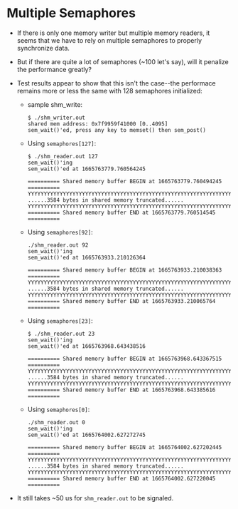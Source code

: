 # Multiple Semaphores

* If there is only one memory writer but multiple memory readers, it seems that
we have to rely on multiple semaphores to properly synchronize data.

* But if there are quite a lot of semaphores (~100 let's say), will it penalize
the performance greatly?

* Test results appear to show that this isn't the case--the performace remains
more or less the same with 128 semaphores initialized:

  * sample shm_write:
    ```
    $ ./shm_writer.out
    shared mem address: 0x7f9959f41000 [0..4095]
    sem_wait()'ed, press any key to memset() then sem_post()
    ```
  * Using `semaphores[127]`:
    ```
    $ ./shm_reader.out 127
    sem_wait()'ing
    sem_wait()'ed at 1665763779.760564245

    ========== Shared memory buffer BEGIN at 1665763779.760494245 ==========
    YYYYYYYYYYYYYYYYYYYYYYYYYYYYYYYYYYYYYYYYYYYYYYYYYYYYYYYYYYYYYYYYYYYYYYYYYYYYYYYYYYYYYYYYYYYYYYYYYYYYYYYYYYYYYYYYYYYYYYYYYYYYYYYYYYYYYYYYYYYYYYYYYYYYYYYYYYYYYYYYYYYYYYYYYYYYYYYYYYYYY
    ......3584 bytes in shared memory truncated......
    YYYYYYYYYYYYYYYYYYYYYYYYYYYYYYYYYYYYYYYYYYYYYYYYYYYYYYYYYYYYYYYYYYYYYYYYYYYYYYYYYYYYYYYYYYYYYYYYYYYYYYYYYYYYYYYYYYYYYYYYYYYYYYYYYYYYYYYYYYYYYYYYYYYYYYYYYYYYYYYYYYYYYYYYYYYYYYYYYYYYYYY
    ========== Shared memory buffer END at 1665763779.760514545 ==========
    ```
  * Using `semaphores[92]`:
    ```
    ./shm_reader.out 92
    sem_wait()'ing
    sem_wait()'ed at 1665763933.210126364

    ========== Shared memory buffer BEGIN at 1665763933.210038363 ==========
    YYYYYYYYYYYYYYYYYYYYYYYYYYYYYYYYYYYYYYYYYYYYYYYYYYYYYYYYYYYYYYYYYYYYYYYYYYYYYYYYYYYYYYYYYYYYYYYYYYYYYYYYYYYYYYYYYYYYYYYYYYYYYYYYYYYYYYYYYYYYYYYYYYYYYYYYYYYYYYYYYYYYYYYYYYYYYYYYYYYYY
    ......3584 bytes in shared memory truncated......
    YYYYYYYYYYYYYYYYYYYYYYYYYYYYYYYYYYYYYYYYYYYYYYYYYYYYYYYYYYYYYYYYYYYYYYYYYYYYYYYYYYYYYYYYYYYYYYYYYYYYYYYYYYYYYYYYYYYYYYYYYYYYYYYYYYYYYYYYYYYYYYYYYYYYYYYYYYYYYYYYYYYYYYYYYYYYYYYYYYYYYYY
    ========== Shared memory buffer END at 1665763933.210065764 ==========
    ```
  * Using `semaphores[23]`:
    ```
    $ ./shm_reader.out 23
    sem_wait()'ing
    sem_wait()'ed at 1665763968.643438516

    ========== Shared memory buffer BEGIN at 1665763968.643367515 ==========
    YYYYYYYYYYYYYYYYYYYYYYYYYYYYYYYYYYYYYYYYYYYYYYYYYYYYYYYYYYYYYYYYYYYYYYYYYYYYYYYYYYYYYYYYYYYYYYYYYYYYYYYYYYYYYYYYYYYYYYYYYYYYYYYYYYYYYYYYYYYYYYYYYYYYYYYYYYYYYYYYYYYYYYYYYYYYYYYYYYYYY
    ......3584 bytes in shared memory truncated......
    YYYYYYYYYYYYYYYYYYYYYYYYYYYYYYYYYYYYYYYYYYYYYYYYYYYYYYYYYYYYYYYYYYYYYYYYYYYYYYYYYYYYYYYYYYYYYYYYYYYYYYYYYYYYYYYYYYYYYYYYYYYYYYYYYYYYYYYYYYYYYYYYYYYYYYYYYYYYYYYYYYYYYYYYYYYYYYYYYYYYYYY
    ========== Shared memory buffer END at 1665763968.643385616 ==========
    ```
  * Using `semaphores[0]`:
    ```
    ./shm_reader.out 0
    sem_wait()'ing
    sem_wait()'ed at 1665764002.627272745

    ========== Shared memory buffer BEGIN at 1665764002.627202445 ==========
    YYYYYYYYYYYYYYYYYYYYYYYYYYYYYYYYYYYYYYYYYYYYYYYYYYYYYYYYYYYYYYYYYYYYYYYYYYYYYYYYYYYYYYYYYYYYYYYYYYYYYYYYYYYYYYYYYYYYYYYYYYYYYYYYYYYYYYYYYYYYYYYYYYYYYYYYYYYYYYYYYYYYYYYYYYYYYYYYYYYYY
    ......3584 bytes in shared memory truncated......
    YYYYYYYYYYYYYYYYYYYYYYYYYYYYYYYYYYYYYYYYYYYYYYYYYYYYYYYYYYYYYYYYYYYYYYYYYYYYYYYYYYYYYYYYYYYYYYYYYYYYYYYYYYYYYYYYYYYYYYYYYYYYYYYYYYYYYYYYYYYYYYYYYYYYYYYYYYYYYYYYYYYYYYYYYYYYYYYYYYYYYYY
    ========== Shared memory buffer END at 1665764002.627220045 ==========
    ```

* It still takes ~50 us for `shm_reader.out` to be signaled.